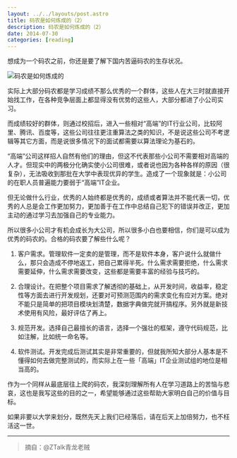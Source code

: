 ```yaml
---
layout: ../../layouts/post.astro
title: 码农是如何炼成的（2）
description: 码农是如何炼成的（2）
date: 2014-07-30
categories: [reading]
---
```


想成为一个码农之前，你还是要了解下国内苦逼码农的生存状况。

![码农是如何炼成的](/images/posts/2014-07-30-code-famer.jpg)

实际上大部分码农都是学习成绩不那么优秀的一个群体，这些人在大三时就直接开始找工作，在各种竞争层面上都显得没有优势的这些人，大部分都进了小公司实习。

而成绩较好的群体，则通过校招后，进入一些相对“高端”的IT行业公司，比较阿里、腾讯、百度等，这些公司往往更注重算法之类的知识，不是说这些公司不考逻辑等其它方面，而是说很多情况下的面试都需要以算法理论为基石的。

“高端”公司这样招人自然有他们的理由，但这不代表那些小公司不需要相对高端的人才。但现实中的两极分化确实使小公司很难，或者说也因为各种各样的原因（很复杂），无法吸收到那批在大学中表现优异的学生。造成了一个现象就是：小公司的在职人员普遍能力要弱于“高端”IT企业。

但无论做什么行业，优秀的人始终都是优秀的，成绩或者算法并不能代表一切，优秀的人总是会工作更加努力，更加善于在工作中总结自己犯下的错误并改正，更加主动的通过学习去加强自己的专业能力。

所以很多小公司才有机会成长为大公司，所以很多小白也要相信，你们是可以成为优秀的码农的。合格的码农要了解些什么呢？

1. 客户需求。管理软件一定卖的是管理，而不是软件本身，客户说什么就做什么，那只会造成不停地返工，把自己累得半死。什么需求需要拒绝，什么需求需要延伸，什么需求需要改变，这些都是需要丰富的经验与技巧的。

2. 合理设计。在把整个项目需求了解透彻的基础上，从开发时间，收益率，稳定性等方面去进行开发规划，还要对可预测范围内的需求变化有应对方案。绝对不能只是简单的把项目模块划清楚，数据字典做完就开搞程序。另外就是新技术使用有风险，最好评估了再上。

3. 规范开发。选择自己最擅长的语言，选择一个强壮的框架，遵守代码规范，比如注解，比如统一命名等。

4. 软件测试。开发完成后测试其实是非常重要的，但就我所知大部分人基本是不懂得如何去做完整测试的，而实际上在一些「高端」IT企业测试组的地位是相当高的。

作为一个同样从最底层往上爬的码农，我深刻理解所有人在学习道路上的苦恼与悲哀，这也是我写这些的目的之一，希望能够通过这些帮助大家明白自己的价值与目标。

如果非要以大学来划分，既然先天上我们已经落后，请在后天上加倍努力，也不枉活这一世。

---

>摘自：@ZTalk青龙老贼

